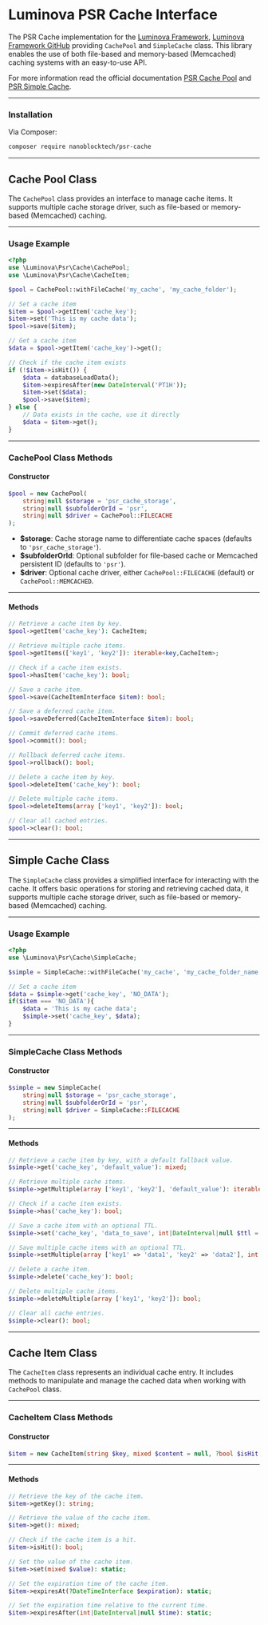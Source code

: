 # Luminova PSR Cache Interface

The PSR Cache implementation for the [Luminova Framework](https://luminova.ng), [Luminova Framework GitHub](https://github.com/luminovang/luminova/) providing `CachePool` and `SimpleCache` class. 
This library enables the use of both file-based and memory-based (Memcached) caching systems with an easy-to-use API.

For more information read the official documentation [PSR Cache Pool](https://luminova.ng/docs/0.0.0/cache/psr-cache-pool) and [PSR Simple Cache](https://luminova.ng/docs/0.0.0/cache/psr-simple-cache).

---

### Installation

Via Composer:

```bash
composer require nanoblocktech/psr-cache
```

---

## Cache Pool Class

The `CachePool` class provides an interface to manage cache items. 
It supports multiple cache storage driver, such as file-based or memory-based (Memcached) caching.

---

### Usage Example

```php
<?php
use \Luminova\Psr\Cache\CachePool;
use \Luminova\Psr\Cache\CacheItem;

$pool = CachePool::withFileCache('my_cache', 'my_cache_folder');

// Set a cache item
$item = $pool->getItem('cache_key');
$item->set('This is my cache data');
$pool->save($item);

// Get a cache item
$data = $pool->getItem('cache_key')->get();

// Check if the cache item exists
if (!$item->isHit()) {
    $data = databaseLoadData();
    $item->expiresAfter(new DateInterval('PT1H')); 
    $item->set($data);
    $pool->save($item);
} else {
    // Data exists in the cache, use it directly
    $data = $item->get();
}
```

---

### CachePool Class Methods

#### Constructor

```php
$pool = new CachePool(
    string|null $storage = 'psr_cache_storage', 
    string|null $subfolderOrId = 'psr', 
    string|null $driver = CachePool::FILECACHE
);
```

- **$storage**: Cache storage name to differentiate cache spaces (defaults to `'psr_cache_storage'`).
- **$subfolderOrId**: Optional subfolder for file-based cache or Memcached persistent ID (defaults to `'psr'`).
- **$driver**: Optional cache driver, either `CachePool::FILECACHE` (default) or `CachePool::MEMCACHED`.

---

#### Methods

```php
// Retrieve a cache item by key.
$pool->getItem('cache_key'): CacheItem;

// Retrieve multiple cache items.
$pool->getItems(['key1', 'key2']): iterable<key,CacheItem>;

// Check if a cache item exists.
$pool->hasItem('cache_key'): bool;

// Save a cache item.
$pool->save(CacheItemInterface $item): bool;

// Save a deferred cache item.
$pool->saveDeferred(CacheItemInterface $item): bool;

// Commit deferred cache items.
$pool->commit(): bool;

// Rollback deferred cache items.
$pool->rollback(): bool;

// Delete a cache item by key.
$pool->deleteItem('cache_key'): bool;

// Delete multiple cache items.
$pool->deleteItems(array ['key1', 'key2']): bool;

// Clear all cached entries.
$pool->clear(): bool;
```

---

## Simple Cache Class

The `SimpleCache` class provides a simplified interface for interacting with the cache. 
It offers basic operations for storing and retrieving cached data, it supports multiple cache storage driver, such as file-based or memory-based (Memcached) caching.

---

### Usage Example

```php
<?php
use \Luminova\Psr\Cache\SimpleCache;

$simple = SimpleCache::withFileCache('my_cache', 'my_cache_folder_name');

// Set a cache item
$data = $simple->get('cache_key', 'NO_DATA');
if($item === 'NO_DATA'){
    $data = 'This is my cache data';
    $simple->set('cache_key', $data);
}
```

---

### SimpleCache Class Methods

#### Constructor

```php
$simple = new SimpleCache(
    string|null $storage = 'psr_cache_storage', 
    string|null $subfolderOrId = 'psr', 
    string|null $driver = SimpleCache::FILECACHE
);
```

---

#### Methods

```php
// Retrieve a cache item by key, with a default fallback value.
$simple->get('cache_key', 'default_value'): mixed;

// Retrieve multiple cache items.
$simple->getMultiple(array ['key1', 'key2'], 'default_value'): iterable<key, mixed>;

// Check if a cache item exists.
$simple->has('cache_key'): bool;

// Save a cache item with an optional TTL.
$simple->set('cache_key', 'data_to_save', int|DateInterval|null $ttl = 60): bool;

// Save multiple cache items with an optional TTL.
$simple->setMultiple(array ['key1' => 'data1', 'key2' => 'data2'], int|DateInterval|null $ttl = 60): bool;

// Delete a cache item.
$simple->delete('cache_key'): bool;

// Delete multiple cache items.
$simple->deleteMultiple(array ['key1', 'key2']): bool;

// Clear all cache entries.
$simple->clear(): bool;
```

---

## Cache Item Class

The `CacheItem` class represents an individual cache entry.
It includes methods to manipulate and manage the cached data when working with `CachePool` class.

---

### CacheItem Class Methods

#### Constructor

```php
$item = new CacheItem(string $key, mixed $content = null, ?bool $isHit = null);
```

---

#### Methods

```php
// Retrieve the key of the cache item.
$item->getKey(): string;

// Retrieve the value of the cache item.
$item->get(): mixed;

// Check if the cache item is a hit.
$item->isHit(): bool;

// Set the value of the cache item.
$item->set(mixed $value): static;

// Set the expiration time of the cache item.
$item->expiresAt(?DateTimeInterface $expiration): static;

// Set the expiration time relative to the current time.
$item->expiresAfter(int|DateInterval|null $time): static;
```
